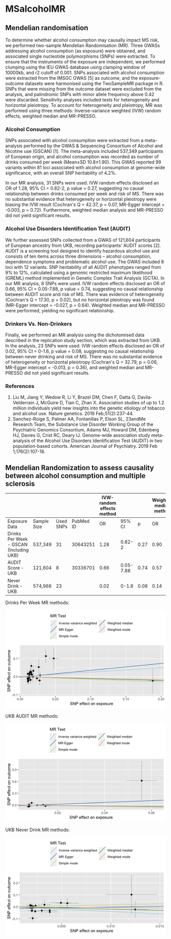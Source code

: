 # MSalcoholMR

## Mendelian randomisation
To determine whether alcohol consumption may causally impact MS risk, we performed two-sample Mendelian Randomisation (MR). Three GWASs addressing alcohol consumption (as exposure) were obtained, and associated single nucleotide polymorphisms (SNPs) were extracted. To ensure that the instruments of the exposure are independent, we performed clumping using the IEU GWAS database using clamping window of 10000kb, and r2 cutoff of 0.001. SNPs associated with alcohol consumption were extracted from the IMSGC GWAS [5] as outcome, and the exposure-outcome datasets were harmonised using the TwoSampleMR package in R. SNPs that were missing from the outcome dataset were excluded from the analysis, and palindromic SNPs with minor allele frequency above 0.42 were discarded. Sensitivity analyses included tests for heterogeneity and horizontal pleiotropy. To account for heterogeneity and pleiotropy, MR was performed using three methods: Inverse-variance weighted (IVW) random effects, weighted median and MR-PRESSO.


### Alcohol Consumption
SNPs associated with alcohol consumption were extracted from a meta-analysis performed by the GWAS & Sequencing Consortium of Alcohol and Nicotine use (GSCAN) [1]. The meta-analysis included 537,349 participants of European origin, and alcohol consumption was recorded as number of drinks consumed per week (Mean±SD 10.8±1.90). This GWAS reported  99 variants within 81 loci associated with alcohol consumption at genome-wide significance, with an overall SNP heritability of 4.2%.

In our MR analysis, 31 SNPs were used. IVW random effects disclosed an OR of 1.28, 95% CI = 0.82-2, p value = 0.27, suggesting no causal relationship between drinks consumed per week and risk of MS. There was no substantial evidence that heterogeneity or horizontal pleiotropy were biasing the IVW result (Cochran's Q = 42.37, p = 0.07, MR-Egger intercept = -0.003, p = 0.72). Furthermore, weighted median analysis and MR-PRESSO did not yield significant results.

### Alcohol Use Disorders Identification Test (AUDIT)
We further assessed SNPs collected from a GWAS of 121,604 participants of European ancestry from UKB, recording participants’ AUDIT scores [2]. AUDIT is a screening tool designed to identify hazardous alcohol use and consists of ten items across three dimensions – alcohol consumption, dependence symptoms and problematic alcohol use. The GWAS included 8 loci with 12 variants. SNP heritability of all AUDIT phenotypes ranged from 9% to 12%, calculated using a genomic restricted maximum likelihood (GREML) method implemented in Genetic Complex Trait Analysis (GCTA).
In our MR analysis, 8 SNPs were used. IVW random effects disclosed an OR of 0.66, 95% CI = 0.05-7.88, p value = 0.74, suggesting no causal relationship between AUDIT score and risk of MS. There was evidence of heterogeneity (Cochran's Q = 17.30, p = 0.02), but no horizontal pleiotropy was found (MR-Egger intercept = -0.027, p = 0.64). Weighted median and MR-PRESSO were performed, yielding no significant relationship.


### Drinkers Vs. Non-Drinkers
Finally, we performed an MR analysis using the dichotomised data described in the replication study section, which was extracted from UKB. 
In the analysis, 23 SNPs were used. IVW random effects disclosed an OR of 0.02, 95% CI = 0-1.6, p value = 0.08, suggesting no causal relationship between never drinking and risk of MS. There was no substantial evidence of heterogeneity or horizontal pleiotropy (Cochran's Q = 32.79, p = 0.06, MR-Egger intercept = -0.013, p = 0.36), and weighted median and MR-PRESSO did not yield significant results.

### References

1.	Liu M, Jiang Y, Wedow R, Li Y, Brazel DM, Chen F, Datta G, Davila-Velderrain J, McGuire D, Tian C, Zhan X. Association studies of up to 1.2 million individuals yield new insights into the genetic etiology of tobacco and alcohol use. Nature genetics. 2019 Feb;51(2):237-44.
2.	Sanchez-Roige S, Palmer AA, Fontanillas P, Elson SL, 23andMe Research Team, the Substance Use Disorder Working Group of the Psychiatric Genomics Consortium, Adams MJ, Howard DM, Edenberg HJ, Davies G, Crist RC, Deary IJ. Genome-wide association study meta-analysis of the Alcohol Use Disorders Identification Test (AUDIT) in two population-based cohorts. American Journal of Psychiatry. 2019 Feb 1;176(2):107-18.





## Mendelian Randomization to assess causality between alcohol consumption and multiple sclerosis

|                                         |             |           |           | IVW-random effects method |           |      | Weighted median method |           |      | MR-PRESSO |           |      |              |       |             |
|-----------------------------------------|-------------|-----------|-----------|---------------------------|-----------|------|------------------------|-----------|------|-----------|-----------|------|--------------|-------|-------------|
| Exposure Data                           | Sample Size | Used SNPs | PubMed ID | OR                        | 95% CI    | p    | OR                     | 95% CI    | p    | OR        | 95% CI    | p    | Cochrane's Q | P het | P intercept |
| Drinks Per Week - GSCAN (Including UKB) | 537,349     | 31        | 30643251  | 1.28                      | 0.82-2    | 0.27 | 0.90                   | 0.51-1.6  | 0.72 | 1.06      | 0.99-1.13 | 0.79 | 42.37        | 0.07  | 0.72        |
| AUDIT Score - UKB                       | 121,604     | 8         | 30336701  | 0.66                      | 0.05-7.88 | 0.74 | 0.57                   | 0.06-5.36 | 0.63 | 0.30      | 0.16-0.53 | 0.21 | 17.30        | 0.02  | 0.64        |
| Never Drink - UKB                       | 574,966     | 23        |           | 0.02                      | 0-1.6     | 0.08 | 0.14                   | 0-20.77   | 0.44 | 0.15      | 0.08-0.27 | 0.24 | 32.79        | 0.06  | 0.36        |

Drinks Per Week MR methods:


![](Plots/Drinks%20Per%20Week.png)

UKB AUDIT MR methods:


![](Plots/UKB%20AUDIT.png)


UKB Never Drink MR methods:


![](Plots/UKB%20Never%20Drink.png)
